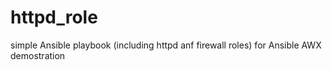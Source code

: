 # httpd_role
simple Ansible playbook (including httpd anf firewall roles) for Ansible AWX demostration
